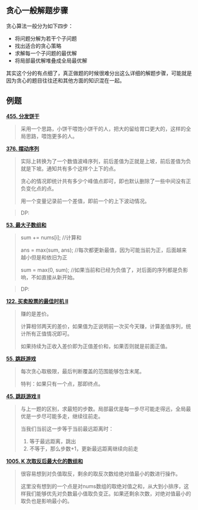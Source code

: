 ## 贪心一般解题步骤

贪心算法一般分为如下四步：

- 将问题分解为若干个子问题
- 找出适合的贪心策略
- 求解每一个子问题的最优解
- 将局部最优解堆叠成全局最优解

其实这个分的有点细了，真正做题的时候很难分出这么详细的解题步骤，可能就是因为贪心的题目往往还和其他方面的知识混在一起。

## 例题

**[455. 分发饼干](https://leetcode.cn/problems/assign-cookies/)**

> 采用一个思路，小饼干喂饱小饼干的人，把大的留给胃口更大的，这样的全局思路，喂饱更多的人。

**[376. 摆动序列](https://leetcode.cn/problems/wiggle-subsequence/)**
> 实际上转换为了一个数值波峰序列，前后差值为正就是上坡，前后差值为负就是下坡。通知共有多个这样个上下的点。
>
> 贪心的情况即统计共有多少个峰值点即可，即也默认删除了一些中间没有正负变化点的点。
>
> 用一个变量记录前一个差值，即前一个的上下波动情况。

> DP:

**[53. 最大子数组和](https://leetcode.cn/problems/maximum-subarray/)**

> sum += nums[i]; //计算和
>
> ans = max(sum, ans); //每次都更新最值，因为可能当前为正，后面越来越小但是和依旧为正
>
> sum = max(0, sum); //如果当前和已经为负值了，对后面的序列都是负影响，不如直接从新开始。

> DP:

**[122. 买卖股票的最佳时机 II](https://leetcode.cn/problems/best-time-to-buy-and-sell-stock-ii/)**

> 赚的是差价。
>
> 计算相邻两天的差价，如果值为正说明前一次买今天赚，计算差值序列，统计所有正值情况即可。
>
> 如果持续为正收入差价即为正值差价和，如果否则就是前面正值。

**[55. 跳跃游戏](https://leetcode.cn/problems/jump-game/)**

> 每次贪心取极限，最后判断覆盖的范围能够包含末尾。
>
> 特判：如果只有一个点，那即终点。

**[45. 跳跃游戏 II](https://leetcode.cn/problems/jump-game-ii/)**

> 与上一题的区别，求最短的步数。局部最优是每一步尽可能走得远，全局最优是一步尽可能多走，继续往前走。
>
> 当我们当前这一步等于当前最远距离时：
>
> 1. 等于最远距离，跳出
> 2. 不等于，那么步数+1，更新最远距离继续向前走

**[1005. K 次取反后最大化的数组和](https://leetcode.cn/problems/maximize-sum-of-array-after-k-negations/)**
> 很容易想到对负值取反，剩余的取反次数给绝对值最小的数进行操作。
>
> 这里没有想到的一个点是对nums数组的取绝对值之和，从大到小排序，这样我们能够优先对负数最小值取负变正。如果还剩余次数，对绝对值最小的取负也是影响最小的。

